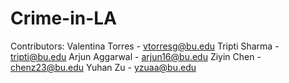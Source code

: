 # Crime-in-LA
Contributors:
Valentina Torres - vtorresg@bu.edu
Tripti Sharma - tripti@bu.edu
Arjun Aggarwal - arjun16@bu.edu
Ziyin Chen - chenz23@bu.edu
Yuhan Zu - yzuaa@bu.edu

